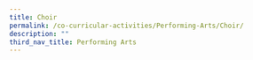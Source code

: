 ```yaml
---
title: Choir
permalink: /co-curricular-activities/Performing-Arts/Choir/
description: ""
third_nav_title: Performing Arts
---
```

